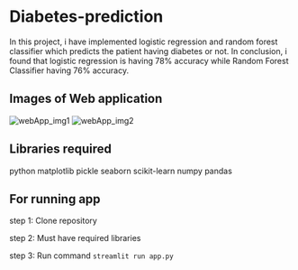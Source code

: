 # Diabetes-prediction
In this project, i have implemented logistic regression and random forest classifier which predicts the patient having diabetes or not. In conclusion, i found that logistic regression is having 78% accuracy while Random Forest Classifier having 76% accuracy.

## Images of Web application
![webApp_img1](https://user-images.githubusercontent.com/41693514/115115050-e67d5a00-9faf-11eb-918b-c1f7bdf69776.PNG)
![webApp_img2](https://user-images.githubusercontent.com/41693514/115115056-f09f5880-9faf-11eb-8aad-08ba5d16e275.PNG)

## Libraries required 
python
matplotlib
pickle
seaborn
scikit-learn
numpy 
pandas

## For running app
step 1: Clone repository 

step 2: Must have required libraries

step 3: Run command `streamlit run app.py`


